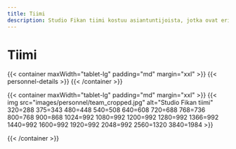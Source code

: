 ```yaml
---
title: Tiimi
description: Studio Fikan tiimi kostuu asiantuntijoista, jotka ovat erikoistuneet muun muassa vaalennus- ja raidoitustekniikoihin sekä moniväreihin. Tuotevalikoimaan lukeutuu suositut Four Reasons Pro sekä OLAPLEX -tuotteet.
---
```


# Tiimi

{{< container maxWidth="tablet-lg" padding="md" margin="xxl" >}}
{{< personnel-details >}}
{{< /container >}}

{{< container maxWidth="tablet-lg" padding="md" margin="xxl" >}}
{{< img
    src="images/personnel/team_cropped.jpg"
    alt="Studio Fikan tiimi"
    320=288
    375=343
    480=448
    540=508
    640=608
    720=688
    768=736
    800=768
    900=868
    1024=992
    1080=992
    1200=992
    1280=992
    1366=992
    1440=992
    1600=992
    1920=992
    2048=992
    2560=1320
    3840=1984 >}}

{{< /container >}}


